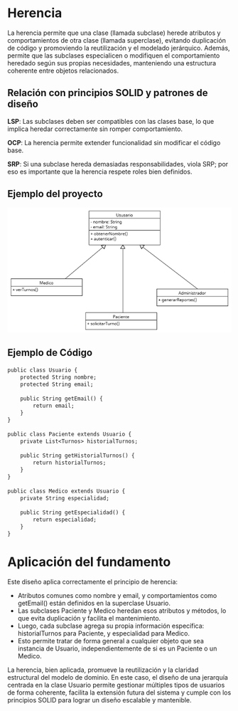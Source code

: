  # Herencia

La herencia permite que una clase (llamada subclase) herede atributos y comportamientos de otra clase (llamada superclase), evitando duplicación de código y promoviendo la reutilización y el modelado jerárquico. Además, permite que las subclases especialicen o modifiquen el comportamiento heredado según sus propias necesidades, manteniendo una estructura coherente entre objetos relacionados.

## Relación con principios SOLID y patrones de diseño

**LSP**: Las subclases deben ser compatibles con las clases base, lo que implica heredar correctamente sin romper comportamiento.

**OCP**: La herencia permite extender funcionalidad sin modificar el código base.

**SRP**: Si una subclase hereda demasiadas responsabilidades, viola SRP; por eso es importante que la herencia respete roles bien definidos.

## Ejemplo del proyecto
![](../imagenes/lsp.png)

## Ejemplo de Código

```
public class Usuario {
    protected String nombre;
    protected String email;

    public String getEmail() {
        return email;
    }
}

public class Paciente extends Usuario {
    private List<Turnos> historialTurnos;

    public String getHistorialTurnos() {
        return historialTurnos;
    }
}

public class Medico extends Usuario {
    private String especialidad;

    public String getEspecialidad() {
        return especialidad;
    }
}
```

# Aplicación del fundamento

Este diseño aplica correctamente el principio de herencia:
* Atributos comunes como nombre y email, y comportamientos como getEmail() están definidos en la superclase Usuario.
* Las subclases Paciente y Medico heredan esos atributos y métodos, lo que evita duplicación y facilita el mantenimiento.
* Luego, cada subclase agrega su propia información específica: historialTurnos para Paciente, y especialidad para Medico.
* Esto permite tratar de forma general a cualquier objeto que sea instancia de Usuario, independientemente de si es un Paciente o un Medico.

La herencia, bien aplicada, promueve la reutilización y la claridad estructural del modelo de dominio. En este caso, el diseño de una jerarquía centrada en la clase Usuario permite gestionar múltiples tipos de usuarios de forma coherente, facilita la extensión futura del sistema y cumple con los principios SOLID para lograr un diseño escalable y mantenible.